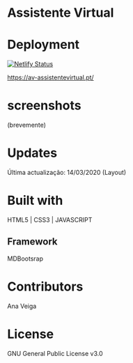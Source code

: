 # Assistente Virtual


# Deployment
[![Netlify Status](https://api.netlify.com/api/v1/badges/00ec1d62-d2a0-40c2-9d53-d9a8175beda7/deploy-status)](https://app.netlify.com/sites/av-assistentevirtual/deploys)

https://av-assistentevirtual.pt/

# screenshots
(brevemente)

# Updates
 
 Última actualização: 14/03/2020
 (Layout)

# Built with

HTML5 | CSS3 | JAVASCRIPT 

## Framework

MDBootsrap

# Contributors

Ana Veiga

# License

GNU General Public License v3.0
